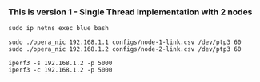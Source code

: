 ### This is version 1 - Single Thread Implementation with 2 nodes

```
sudo ip netns exec blue bash

sudo ./opera_nic 192.168.1.1 configs/node-1-link.csv /dev/ptp3 60
sudo ./opera_nic 192.168.1.2 configs/node-2-link.csv /dev/ptp3 60

iperf3 -s 192.168.1.2 -p 5000
iperf3 -c 192.168.1.2 -p 5000
```


